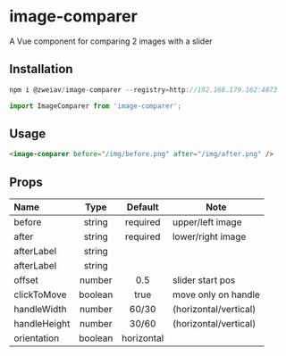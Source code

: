 # image-comparer

A Vue component for comparing 2 images with a slider

## Installation

```js
npm i @zweiav/image-comparer --registry=http://192.168.179.162:4873
```
```js
import ImageComparer from 'image-comparer';
```

## Usage

```html
<image-comparer before="/img/before.png" after="/img/after.png" />
```

## Props

Name | Type | Default | Note
:--- | :---: | :---: | ---
before | string | required | upper/left image
after | string | required | lower/right image
afterLabel | string | |
afterLabel | string | |
offset | number | 0.5 | slider start pos
clickToMove | boolean | true | move only on handle
handleWidth | number | 60/30 | (horizontal/vertical)
handleHeight | number | 30/60 | (horizontal/vertical)
orientation | boolean | horizontal
